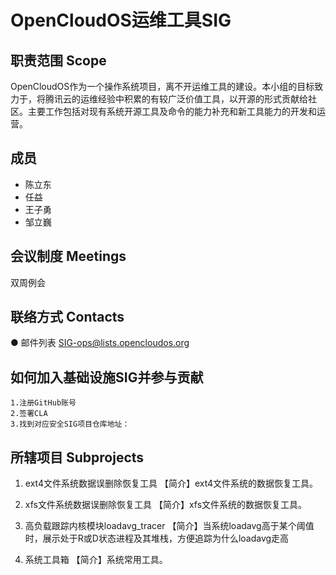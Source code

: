 # OpenCloudOS运维工具SIG
## 职责范围 Scope
OpenCloudOS作为一个操作系统项目，离不开运维工具的建设。本小组的目标致力于，将腾讯云的运维经验中积累的有较广泛价值工具，以开源的形式贡献给社区。主要工作包括对现有系统开源工具及命令的能力补充和新工具能力的开发和运营。

## 成员
* 陈立东
* 任益
* 王子勇
* 邹立巍
## 会议制度 Meetings
双周例会
## 联络方式 Contacts
● 邮件列表 SIG-ops@lists.opencloudos.org
## 如何加入基础设施SIG并参与贡献
	1.注册GitHub账号
	2.签署CLA
	3.找到对应安全SIG项目仓库地址：
## 所辖项目 Subprojects
1. ext4文件系统数据误删除恢复工具
【简介】ext4文件系统的数据恢复工具。

2. xfs文件系统数据误删除恢复工具
【简介】xfs文件系统的数据恢复工具。

3. 高负载跟踪内核模块loadavg_tracer
【简介】当系统loadavg高于某个阈值时，展示处于R或D状态进程及其堆栈，方便追踪为什么loadavg走高

4. 系统工具箱
【简介】系统常用工具。



